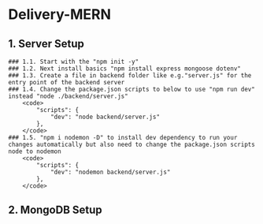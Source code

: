 # Delivery-MERN

## 1. Server Setup
    ### 1.1. Start with the "npm init -y"
    ### 1.2. Next install basics "npm install express mongoose dotenv"
    ### 1.3. Create a file in backend folder like e.g."server.js" for the entry point of the backend server
    ### 1.4. Change the package.json scripts to below to use "npm run dev" instead "node ./backend/server.js"
        <code>
            "scripts": {
                "dev": "node backend/server.js"
            },
        </code>
    ### 1.5. "npm i nodemon -D" to install dev dependency to run your changes automatically but also need to change the package.json scripts node to nodemon
        <code>
            "scripts": {
                "dev": "nodemon backend/server.js"
            },
        </code>

## 2. MongoDB Setup
    
